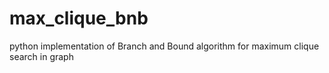 # max_clique_bnb
python implementation of Branch and Bound algorithm for maximum clique search in graph
